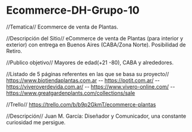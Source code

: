 # Ecommerce-DH-Grupo-10
//Tematica//
Ecommerce de venta de Plantas.

//Descripción del Sitio//
eCommerce de venta de Plantas (para interior y exterior) con entrega en Buenos Aires (CABA/Zona Norte). Posibilidad de Retiro.

//Publico objetivo//
Mayores de edad(+21 -80), CABA y alrededores.

//Listado de 5 páginas referentes en las que se basa su proyecto//
https://www.biotiendaplantas.com.ar -- https://potit.com.ar/ -- https://viveroverdevida.com.ar/ -- https://www.vivero-online.com/ -- https://www.greatgardenplants.com/collections/sale

//Trello//
https://trello.com/b/b9p2GkmT/ecommerce-plantas

//Descripción//
Juan M. García: Diseñador y Comunicador, una constante curiosidad me persigue.
